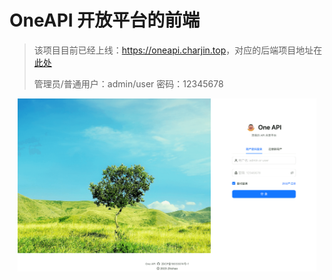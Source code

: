 # OneAPI 开放平台的前端

> 该项目目前已经上线：<https://oneapi.charjin.top>，对应的后端项目地址在[此处](https://github.com/jinzcdev/oneapi-backend)
>
> 管理员/普通用户：admin/user 密码：12345678

<p align="center">
  <img style="width: 95%;" src="https://raw.githubusercontent.com/jinzcdev/oneapi-frontend/main/docs/imgs/oneapi.png" alt="OneAPI">
</p>
